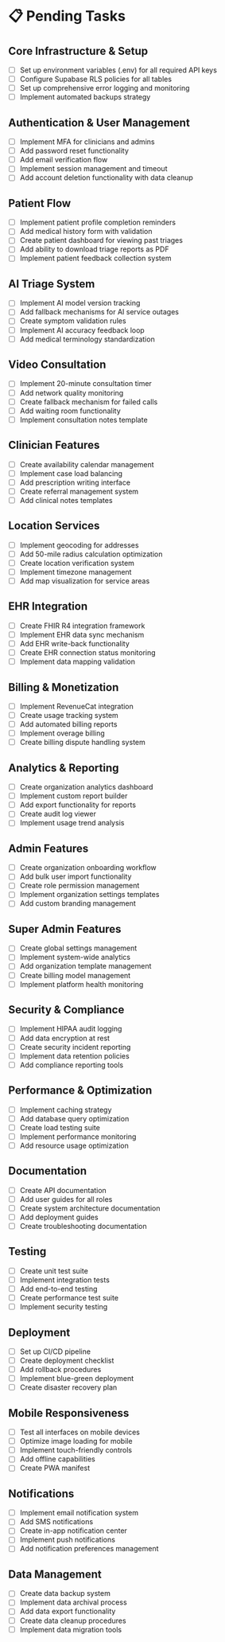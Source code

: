 # 📋 Pending Tasks

## Core Infrastructure & Setup
- [ ] Set up environment variables (.env) for all required API keys
- [ ] Configure Supabase RLS policies for all tables
- [ ] Set up comprehensive error logging and monitoring
- [ ] Implement automated backups strategy

## Authentication & User Management
- [ ] Implement MFA for clinicians and admins
- [ ] Add password reset functionality
- [ ] Add email verification flow
- [ ] Implement session management and timeout
- [ ] Add account deletion functionality with data cleanup

## Patient Flow
- [ ] Implement patient profile completion reminders
- [ ] Add medical history form with validation
- [ ] Create patient dashboard for viewing past triages
- [ ] Add ability to download triage reports as PDF
- [ ] Implement patient feedback collection system

## AI Triage System
- [ ] Implement AI model version tracking
- [ ] Add fallback mechanisms for AI service outages
- [ ] Create symptom validation rules
- [ ] Implement AI accuracy feedback loop
- [ ] Add medical terminology standardization

## Video Consultation
- [ ] Implement 20-minute consultation timer
- [ ] Add network quality monitoring
- [ ] Create fallback mechanism for failed calls
- [ ] Add waiting room functionality
- [ ] Implement consultation notes template

## Clinician Features
- [ ] Create availability calendar management
- [ ] Implement case load balancing
- [ ] Add prescription writing interface
- [ ] Create referral management system
- [ ] Add clinical notes templates

## Location Services
- [ ] Implement geocoding for addresses
- [ ] Add 50-mile radius calculation optimization
- [ ] Create location verification system
- [ ] Implement timezone management
- [ ] Add map visualization for service areas

## EHR Integration
- [ ] Create FHIR R4 integration framework
- [ ] Implement EHR data sync mechanism
- [ ] Add EHR write-back functionality
- [ ] Create EHR connection status monitoring
- [ ] Implement data mapping validation

## Billing & Monetization
- [ ] Implement RevenueCat integration
- [ ] Create usage tracking system
- [ ] Add automated billing reports
- [ ] Implement overage billing
- [ ] Create billing dispute handling system

## Analytics & Reporting
- [ ] Create organization analytics dashboard
- [ ] Implement custom report builder
- [ ] Add export functionality for reports
- [ ] Create audit log viewer
- [ ] Implement usage trend analysis

## Admin Features
- [ ] Create organization onboarding workflow
- [ ] Add bulk user import functionality
- [ ] Create role permission management
- [ ] Implement organization settings templates
- [ ] Add custom branding management

## Super Admin Features
- [ ] Create global settings management
- [ ] Implement system-wide analytics
- [ ] Add organization template management
- [ ] Create billing model management
- [ ] Implement platform health monitoring

## Security & Compliance
- [ ] Implement HIPAA audit logging
- [ ] Add data encryption at rest
- [ ] Create security incident reporting
- [ ] Implement data retention policies
- [ ] Add compliance reporting tools

## Performance & Optimization
- [ ] Implement caching strategy
- [ ] Add database query optimization
- [ ] Create load testing suite
- [ ] Implement performance monitoring
- [ ] Add resource usage optimization

## Documentation
- [ ] Create API documentation
- [ ] Add user guides for all roles
- [ ] Create system architecture documentation
- [ ] Add deployment guides
- [ ] Create troubleshooting documentation

## Testing
- [ ] Create unit test suite
- [ ] Implement integration tests
- [ ] Add end-to-end testing
- [ ] Create performance test suite
- [ ] Implement security testing

## Deployment
- [ ] Set up CI/CD pipeline
- [ ] Create deployment checklist
- [ ] Add rollback procedures
- [ ] Implement blue-green deployment
- [ ] Create disaster recovery plan

## Mobile Responsiveness
- [ ] Test all interfaces on mobile devices
- [ ] Optimize image loading for mobile
- [ ] Implement touch-friendly controls
- [ ] Add offline capabilities
- [ ] Create PWA manifest

## Notifications
- [ ] Implement email notification system
- [ ] Add SMS notifications
- [ ] Create in-app notification center
- [ ] Implement push notifications
- [ ] Add notification preferences management

## Data Management
- [ ] Create data backup system
- [ ] Implement data archival process
- [ ] Add data export functionality
- [ ] Create data cleanup procedures
- [ ] Implement data migration tools
